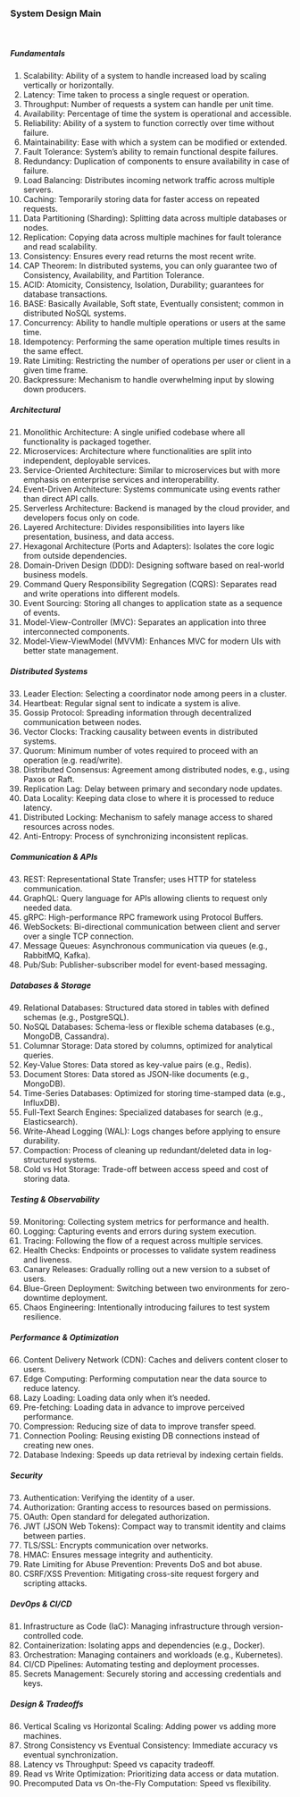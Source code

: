 ### System Design Main

<br>

##### Fundamentals

1. Scalability: Ability of a system to handle increased load by scaling vertically or horizontally.
2. Latency: Time taken to process a single request or operation.
3. Throughput: Number of requests a system can handle per unit time.
4. Availability: Percentage of time the system is operational and accessible.
5. Reliability: Ability of a system to function correctly over time without failure.
6. Maintainability: Ease with which a system can be modified or extended.
7. Fault Tolerance: System’s ability to remain functional despite failures.
8. Redundancy: Duplication of components to ensure availability in case of failure.
9. Load Balancing: Distributes incoming network traffic across multiple servers.
10. Caching: Temporarily storing data for faster access on repeated requests.
11. Data Partitioning (Sharding): Splitting data across multiple databases or nodes.
12. Replication: Copying data across multiple machines for fault tolerance and read scalability.
13. Consistency: Ensures every read returns the most recent write.
14. CAP Theorem: In distributed systems, you can only guarantee two of Consistency, Availability, and Partition Tolerance.
15. ACID: Atomicity, Consistency, Isolation, Durability; guarantees for database transactions.
16. BASE: Basically Available, Soft state, Eventually consistent; common in distributed NoSQL systems.
17. Concurrency: Ability to handle multiple operations or users at the same time.
18. Idempotency: Performing the same operation multiple times results in the same effect.
19. Rate Limiting: Restricting the number of operations per user or client in a given time frame.
20. Backpressure: Mechanism to handle overwhelming input by slowing down producers.

##### Architectural

21. Monolithic Architecture: A single unified codebase where all functionality is packaged together.
22. Microservices: Architecture where functionalities are split into independent, deployable services.
23. Service-Oriented Architecture: Similar to microservices but with more emphasis on enterprise services and interoperability.
24. Event-Driven Architecture: Systems communicate using events rather than direct API calls.
25. Serverless Architecture: Backend is managed by the cloud provider, and developers focus only on code.
26. Layered Architecture: Divides responsibilities into layers like presentation, business, and data access.
27. Hexagonal Architecture (Ports and Adapters): Isolates the core logic from outside dependencies.
28. Domain-Driven Design (DDD): Designing software based on real-world business models.
29. Command Query Responsibility Segregation (CQRS): Separates read and write operations into different models.
30. Event Sourcing: Storing all changes to application state as a sequence of events.
31. Model-View-Controller (MVC): Separates an application into three interconnected components.
32. Model-View-ViewModel (MVVM): Enhances MVC for modern UIs with better state management.

##### Distributed Systems

33. Leader Election: Selecting a coordinator node among peers in a cluster.
34. Heartbeat: Regular signal sent to indicate a system is alive.
35. Gossip Protocol: Spreading information through decentralized communication between nodes.
36. Vector Clocks: Tracking causality between events in distributed systems.
37. Quorum: Minimum number of votes required to proceed with an operation (e.g. read/write).
38. Distributed Consensus: Agreement among distributed nodes, e.g., using Paxos or Raft.
39. Replication Lag: Delay between primary and secondary node updates.
40. Data Locality: Keeping data close to where it is processed to reduce latency.
41. Distributed Locking: Mechanism to safely manage access to shared resources across nodes.
42. Anti-Entropy: Process of synchronizing inconsistent replicas.

##### Communication & APIs

43. REST: Representational State Transfer; uses HTTP for stateless communication.
44. GraphQL: Query language for APIs allowing clients to request only needed data.
45. gRPC: High-performance RPC framework using Protocol Buffers.
46. WebSockets: Bi-directional communication between client and server over a single TCP connection.
47. Message Queues: Asynchronous communication via queues (e.g., RabbitMQ, Kafka).
48. Pub/Sub: Publisher-subscriber model for event-based messaging.

##### Databases & Storage

49. Relational Databases: Structured data stored in tables with defined schemas (e.g., PostgreSQL).
50. NoSQL Databases: Schema-less or flexible schema databases (e.g., MongoDB, Cassandra).
51. Columnar Storage: Data stored by columns, optimized for analytical queries.
52. Key-Value Stores: Data stored as key-value pairs (e.g., Redis).
53. Document Stores: Data stored as JSON-like documents (e.g., MongoDB).
54. Time-Series Databases: Optimized for storing time-stamped data (e.g., InfluxDB).
55. Full-Text Search Engines: Specialized databases for search (e.g., Elasticsearch).
56. Write-Ahead Logging (WAL): Logs changes before applying to ensure durability.
57. Compaction: Process of cleaning up redundant/deleted data in log-structured systems.
58. Cold vs Hot Storage: Trade-off between access speed and cost of storing data.

##### Testing & Observability

59. Monitoring: Collecting system metrics for performance and health.
60. Logging: Capturing events and errors during system execution.
61. Tracing: Following the flow of a request across multiple services.
62. Health Checks: Endpoints or processes to validate system readiness and liveness.
63. Canary Releases: Gradually rolling out a new version to a subset of users.
64. Blue-Green Deployment: Switching between two environments for zero-downtime deployment.
65. Chaos Engineering: Intentionally introducing failures to test system resilience.

##### Performance & Optimization

66. Content Delivery Network (CDN): Caches and delivers content closer to users.
67. Edge Computing: Performing computation near the data source to reduce latency.
68. Lazy Loading: Loading data only when it’s needed.
69. Pre-fetching: Loading data in advance to improve perceived performance.
70. Compression: Reducing size of data to improve transfer speed.
71. Connection Pooling: Reusing existing DB connections instead of creating new ones.
72. Database Indexing: Speeds up data retrieval by indexing certain fields.

##### Security

73. Authentication: Verifying the identity of a user.
74. Authorization: Granting access to resources based on permissions.
75. OAuth: Open standard for delegated authorization.
76. JWT (JSON Web Tokens): Compact way to transmit identity and claims between parties.
77. TLS/SSL: Encrypts communication over networks.
78. HMAC: Ensures message integrity and authenticity.
79. Rate Limiting for Abuse Prevention: Prevents DoS and bot abuse.
80. CSRF/XSS Prevention: Mitigating cross-site request forgery and scripting attacks.

##### DevOps & CI/CD

81. Infrastructure as Code (IaC): Managing infrastructure through version-controlled code.
82. Containerization: Isolating apps and dependencies (e.g., Docker).
83. Orchestration: Managing containers and workloads (e.g., Kubernetes).
84. CI/CD Pipelines: Automating testing and deployment processes.
85. Secrets Management: Securely storing and accessing credentials and keys.

##### Design & Tradeoffs

86. Vertical Scaling vs Horizontal Scaling: Adding power vs adding more machines.
87. Strong Consistency vs Eventual Consistency: Immediate accuracy vs eventual synchronization.
88. Latency vs Throughput: Speed vs capacity tradeoff.
89. Read vs Write Optimization: Prioritizing data access or data mutation.
90. Precomputed Data vs On-the-Fly Computation: Speed vs flexibility.
